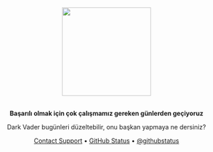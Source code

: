 <div align="center">
    <br>
    <br>
    <img width="200" src="https://cdn.discordapp.com/attachments/858295950279442512/859147064548917289/vader.png"/>
    <br/>
    <br/>
    <p><strong>Başarılı olmak için çok çalışmamız gereken günlerden geçiyoruz</strong></p>
    <p>Dark Vader bugünleri düzeltebilir, onu başkan yapmaya ne dersiniz?</p>
    <div id="suggestions">
    <a href="https://github.com/contact">Contact Support</a> •
    <a href="https://githubstatus.com">GitHub Status</a> •
    <a href="https://twitter.com/githubstatus">@githubstatus</a>
    </div>
</div>
